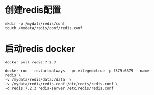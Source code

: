 # 创建redis配置

```shell:no-line-numbers
mkdir -p /mydata/redis/conf
touch /mydata/redis/conf/redis.conf
```

# 启动redis docker

```shell:no-line-numbers
docker pull redis:7.2.3

docker run --restart=always --privileged=true -p 6379:6379 --name redis \
-v /mydata/redis/data:/data  \
-v /mydata/redis/redis.conf:/etc/redis/redis.conf \
-d redis:7.2.3 redis-server /etc/redis/redis.conf
```
